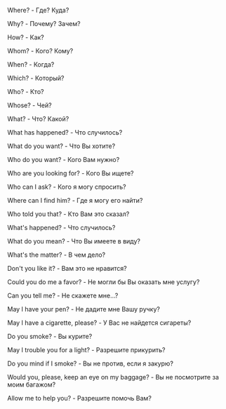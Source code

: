 Where? - Где? Куда?

Why? - Почему? Зачем?

How? - Как?

Whom? - Кого? Кому?

When? - Когда?

Which? - Который?

Who? - Кто?

Whose? - Чей?

What? - Что? Какой?

What has happened? - Что случилось?

What do you want? - Что Вы хотите?

Who do you want? - Кого Вам нужно?

Who are you looking for? - Кого Вы ищете?

Who can I ask? - Кого я могу спросить?

Where can I find him? - Где я могу его найти?

Who told you that? - Кто Вам это сказал?

What's happened? - Что случилось?

What do you mean? - Что Вы имеете в виду?

What's the matter? - В чем дело?

Don't you like it? - Вам это не нравится?

Could you do me a favor? - Не могли бы Вы оказать мне услугу?

Can you tell me? - Не скажете мне...?

May I have your pen? - Не дадите мне Вашу ручку?

May I have a cigarette, please? - У Вас не найдется сигареты?

Do you smoke? - Вы курите?

May I trouble you for a light? - Разрешите прикурить?

Do you mind if I smoke? - Вы не против, если я закурю?

Would you, please, keep an eye on my baggage? - Вы не посмотрите за моим багажом?

Allow me to help you? - Разрешите помочь Вам?
